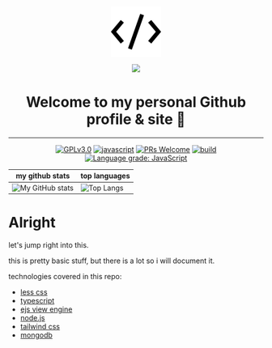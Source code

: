 <p align="center">
	<img src="public\assets\ico\favicon.ico" align="center" alt="icon" />
</p>
<p align="center">
	<img src="https://github-readme-stats.vercel.app/api/pin/?username=mark-gutenberger&repo=mark-gutenberger" />
<h1 align="center">Welcome to my personal Github profile & site 👋</h1>
	<hr>
<!-- [START BADGES] -->
<!-- Please keep comment here to allow auto update -->
<p align="center">
  <a href="https://github.com/Mark-Gutenberger/Mark-Gutenberger/blob/master/LICENSE"><img src="https://img.shields.io/github/license/Mark-Gutenberger/Mark-Gutenberger?style=flat-square" alt="GPLv3.0" /></a>
  <a href="https://www.javascript.com"><img src="https://img.shields.io/badge/language-Javascript-yellow.svg?style=flat-square" alt="javascript" /></a>
  <a href="https://github.com/Mark-Gutenberger/Mark-Gutenberger/pulls"><img src="https://img.shields.io/badge/PRs-Welcome-brightgreen.svg?style=flat-square" alt="PRs Welcome" /></a>
  <a href="https://github.com/Mark-Gutenberger/Mark-Gutenberger/actions/workflows/release.yml"><img src="https://img.shields.io/github/workflow/status/Mark-Gutenberger/Mark-Gutenberger/Release/master?logo=github&style=flat-square" alt="build" /></a>
  <a href="https://lgtm.com/projects/g/Mark-Gutenberger/Mark-Gutenberger/context:javascript"><img src="https://img.shields.io/lgtm/grade/javascript/g/Mark-Gutenberger/Mark-Gutenberger.svg?logo=lgtm&style=flat-square" alt="Language grade: JavaScript" /></a>
</p>
<!-- [END BADGES] -->

| my github stats                                                                                                            | top languages                                                                                                                  |
| -------------------------------------------------------------------------------------------------------------------------- | ------------------------------------------------------------------------------------------------------------------------------ |
| ![My GitHub stats](https://github-readme-stats.vercel.app/api?username=mark-gutenberger&theme=github_dark&show_icons=true) | ![Top Langs](https://github-readme-stats.vercel.app/api/top-langs/?username=mark-gutenberger&theme=github_dark&langs_count=99) |

<h1> Alright </h1>
let's jump right into this.

this is pretty basic stuff, but there is a lot so i will document it.

technologies covered in this repo:

- [less css](https://lesscss.org)
- [typescript](https://typescriptlang.org)
- [ejs view engine](https://ejs.co)
- [node.js](https://nodejs.org)
- [tailwind css](https://tailwindcss.com)
- [mongodb](https://mongodb.com)
